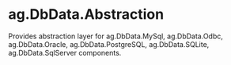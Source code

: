 # ag.DbData.Abstraction
Provides abstraction layer for ag.DbData.MySql, ag.DbData.Odbc, ag.DbData.Oracle, ag.DbData.PostgreSQL, ag.DbData.SQLite, ag.DbData.SqlServer components.
